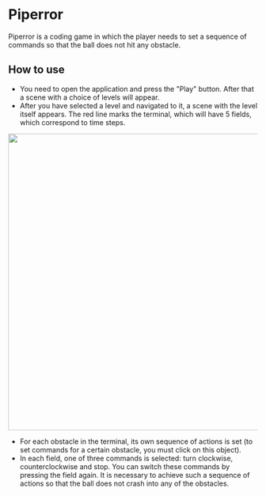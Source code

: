 # Piperror

Piperror is a coding game in which the player needs to set a sequence of commands so that the ball does not hit any obstacle.

## How to use

- You need to open the application and press the "Play" button. After that a scene with a choice of levels will appear.
- After you have selected a level and navigated to it, a scene with the level itself appears. The red line marks the terminal, which will have 5 fields, which correspond to time steps.

<img src="https://github.com/PanyshevAlex/Piperror/blob/master/pics/terminal.png?raw=true" height="600"/>

- For each obstacle in the terminal, its own sequence of actions is set (to set commands for a certain obstacle, you must click on this object).
- In each field, one of three commands is selected: turn clockwise, counterclockwise and stop. You can switch these commands by pressing the field again. It is necessary to achieve such a sequence of actions so that the ball does not crash into any of the obstacles.
